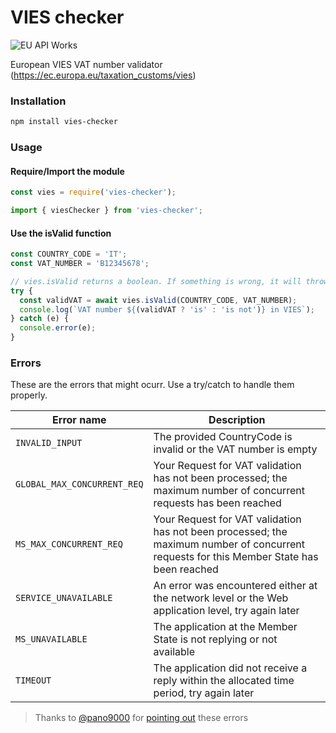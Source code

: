 # VIES checker
![EU API Works](https://github.com/itaibo/vies-checker/actions/workflows/eu-api.yaml/badge.svg)

European VIES VAT number validator (https://ec.europa.eu/taxation_customs/vies)

### Installation
```sh
npm install vies-checker
```

### Usage

#### Require/Import the module
```js
const vies = require('vies-checker');

import { viesChecker } from 'vies-checker';
```

#### Use the isValid function
```js
const COUNTRY_CODE = 'IT';
const VAT_NUMBER = 'B12345678';

// vies.isValid returns a boolean. If something is wrong, it will throw an error
try {
  const validVAT = await vies.isValid(COUNTRY_CODE, VAT_NUMBER);
  console.log(`VAT number ${(validVAT ? 'is' : 'is not')} in VIES`);
} catch (e) {
  console.error(e);
}

```

### Errors
These are the errors that might ocurr. Use a try/catch to handle them properly.

| Error name | Description |
|---|---|
| `INVALID_INPUT` | The provided CountryCode is invalid or the VAT number is empty |
| `GLOBAL_MAX_CONCURRENT_REQ` | Your Request for VAT validation has not been processed; the maximum number of concurrent requests has been reached |
| `MS_MAX_CONCURRENT_REQ` | Your Request for VAT validation has not been processed; the maximum number of concurrent requests for this Member State has been reached |
| `SERVICE_UNAVAILABLE` | An error was encountered either at the network level or the Web application level, try again later |
| `MS_UNAVAILABLE` | The application at the Member State is not replying or not available |
| `TIMEOUT` | The application did not receive a reply within the allocated time period, try again later |

> Thanks to [@pano9000](https://github.com/pano9000) for [pointing out](https://github.com/itaibo/vies-checker/issues/1) these errors 
